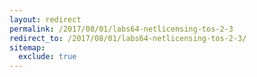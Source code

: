 ```yaml
---
layout: redirect
permalink: /2017/08/01/labs64-netlicensing-tos-2-3
redirect_to: /2017/08/01/labs64-netlicensing-tos-2-3/
sitemap:
  exclude: true
---
```

